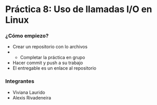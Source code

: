 # Práctica 8: Uso de llamadas I/O en Linux #

### ¿Cómo empiezo? ###

* Crear un repositorio con lo archivos
* * Completar la práctica en grupo
* Hacer commit y push a su trabajo
* El entregable es un enlace al repositorio

### Integrantes ###


* Viviana Laurido
* Alexis Rivadeneira
